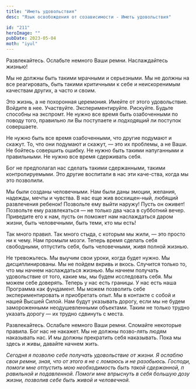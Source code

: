 ```yaml
---
title: "Иметь удовольствия"
desc: "Язык освобождения от созависимости - Иметь удовольствия"

id: "211"
heroImage: ""
pubDate: 2023-05-04
moth: "iyul"
---
```


Развлекайтесь. Ослабьте немного Ваши ремни. Наслаждайтесь жизнью!

Мы не должны быть такими мрачными и серьезными. Мы не должны на все
реагировать, быть такими критичными к себе и неискоренимым качествам других, а
часто и своим.

Это жизнь, а не похоронная церемония. Имейте от этого удовольствие. Войдите в
нее. Участвуйте. Экспериментируйте. Рискуйте. Будьте способны на экспромт. Не
нужно все время быть озабоченными по поводу того, правильно ли Вы поступаете и
_подходящий_ ли поступок совершаете.

Не нужно быть все время озабоченными, что другие подумают и скажут. То, что
они подумают и скажут, — это их проблемы, а не Ваши. Не бойтесь совершить
ошибку. Не нужно быть такими напуганными и правильными. Не нужно все время
сдерживать себя.

Бог не предполагал нас сделать такими сдержанными, такими контролируемыми. Это
другие воспитали в нас эти каче-ства, когда мы это позволили.

Мы были созданы человечными. Нам были даны эмоции, желания, надежды, мечты и
чувства. В нас еще жив восхищен-ный, любящий развлечения ребенок! Позвольте
ему выйти наружу! Пусть он оживет! Позвольте ему развлекаться — не только два
часа в субботний вечер. Приведите его к нам, пусть он поможет нам наслаждаться
даром жизни, быть человечными, быть теми, кто мы есть!

Так много правил. Так много стыда, с которым мы жили, — это просто ни к чему.
Нам промыли мозги. Теперь время сделать себя свободными, отпустить себя, быть
человечными, живя полной жизнью.

Не тревожьтесь. Мы выучим свои уроки, когда будет нужно. Мы дисциплинированы.
Мы не пойдем вкривь и вкось. Случится только то, что мы начнем наслаждаться
жизнью. Мы начнем получать удовольствие от того, какие мы, мы будем
исследовать себя. Мы можем себе доверять. Теперь у нас есть границы. У нас
есть наша Программа как фундамент. Мы можем позволить себе экспериментировать
и приобретать опыт. Мы в контакте с собой и нашей Высшей Силой. Нам будут
указывать дорогу, если мы не будем замороженными неодушевленными объектами.
Таким не только трудно указать дорогу — их трудно сдвинуть с места.

Развлекайтесь. Ослабьте немного Ваши ремни. Сломайте некоторые правила. Бог
нас не накажет. Мы не должны позво-лять людям наказывать нас. И мы должны
прекратить себя наказывать. Пока мы здесь и живы, давайте начнем жить.

_Сегодня_ _я_ _позволю_ _себе_ _получать_ _удовольствие_ _от_ _жизни._ _Я_
_ослаблю_ _свои_ _ремни,_ _зная,_ _что_ _от_ _этого_ _я_ _не_ _с_ _ломаюсь_
_и_ _не_ _разобьюсь._ _Господи,_ _помоги_ _мне_ _отпустить_ _мою_
_необходимость_ _быть_ _такой_ _сдержанной,_ _п_ _равильной_ _и_
_подавленной._ _Помоги_ _мне_ _впрыснуть_ _в_ _себя_ _большую_ _дозу_ _жизни,_
_позволив_ _себе_ _быть_ _живой_ _и_ _человечной._
